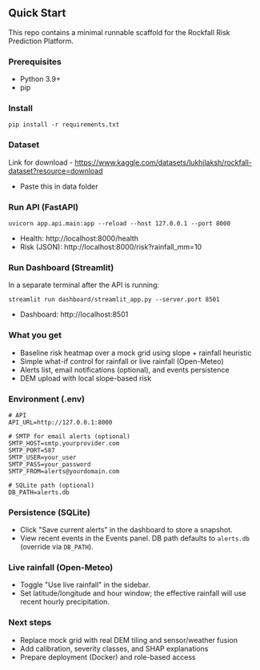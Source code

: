## Quick Start

This repo contains a minimal runnable scaffold for the Rockfall Risk Prediction Platform.

### Prerequisites

- Python 3.9+
- pip

### Install

```
pip install -r requirements.txt
```

### Dataset
 Link for download - https://www.kaggle.com/datasets/lukhilaksh/rockfall-dataset?resource=download
- Paste this in data folder

### Run API (FastAPI)

```
uvicorn app.api.main:app --reload --host 127.0.0.1 --port 8000
```

- Health: http://localhost:8000/health
- Risk (JSON): http://localhost:8000/risk?rainfall_mm=10

### Run Dashboard (Streamlit)

In a separate terminal after the API is running:

```
streamlit run dashboard/streamlit_app.py --server.port 8501
```

- Dashboard: http://localhost:8501

### What you get

- Baseline risk heatmap over a mock grid using slope + rainfall heuristic
- Simple what-if control for rainfall or live rainfall (Open-Meteo)
- Alerts list, email notifications (optional), and events persistence
- DEM upload with local slope-based risk

### Environment (.env)

```
# API
API_URL=http://127.0.0.1:8000

# SMTP for email alerts (optional)
SMTP_HOST=smtp.yourprovider.com
SMTP_PORT=587
SMTP_USER=your_user
SMTP_PASS=your_password
SMTP_FROM=alerts@yourdomain.com

# SQLite path (optional)
DB_PATH=alerts.db
```

### Persistence (SQLite)

- Click "Save current alerts" in the dashboard to store a snapshot.
- View recent events in the Events panel. DB path defaults to `alerts.db` (override via `DB_PATH`).

### Live rainfall (Open-Meteo)

- Toggle "Use live rainfall" in the sidebar.
- Set latitude/longitude and hour window; the effective rainfall will use recent hourly precipitation.

### Next steps

- Replace mock grid with real DEM tiling and sensor/weather fusion
- Add calibration, severity classes, and SHAP explanations
- Prepare deployment (Docker) and role-based access
